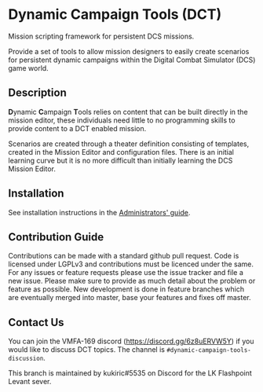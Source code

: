 # Dynamic Campaign Tools (DCT)

Mission scripting framework for persistent DCS missions.

Provide a set of tools to allow mission designers to easily create scenarios
for persistent dynamic campaigns within the Digital Combat Simulator (DCS)
game world.

## Description

**D**ynamic **C**ampaign **T**ools relies on content that can be built
directly in the mission editor, these individuals need little to no
programming skills to provide content to a DCT enabled mission.

Scenarios are created through a theater definition consisting of templates,
created in the Mission Editor and configuration files. There is an initial
learning curve but it is no more difficult than initially learning the DCS
Mission Editor.

## Installation

See installation instructions in the [Administrators' guide](doc/02-administrators.md).

## Contribution Guide

Contributions can be made with a standard github pull request. Code is
licensed under LGPLv3 and contributions must be licenced under the same.
For any issues or feature requests please use the issue tracker and file
a new issue. Please make sure to provide as much detail about the problem
or feature as possible. New development is done in feature branches which
are eventually merged into master, base your features and fixes off master.

## Contact Us

You can join the VMFA-169 discord (https://discord.gg/6z8uERVW5Y) if you
would like to discuss DCT topics. The channel is
`#dynamic-campaign-tools-discussion`.

This branch is maintained by kukiric#5535 on Discord for the LK Flashpoint Levant
sever.
